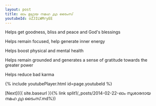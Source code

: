 ```yaml
---
layout: post
title: ഓം ഉഗ്രയ നമഹ ൧൧ ടൈംസ്
youtubeId: oZJILWMryEE
---
```

 
 
Helps get goodness, bliss and peace and God's blessings
 
Helps remain focused, help generate inner energy 
 
Helps boost physical and mental health 
 
Helps remain grounded and generates a sense of gratitude towards the greater power 
 
Helps reduce bad karma
 
 
 
 


{% include youtubePlayer.html id=page.youtubeId %}
 
[Next]({{ site.baseurl }}{% link  split1/_posts/2014-02-22-ഓം സുശാരദായ നമഹ ൧൧ ടൈംസ്.md%})
 
